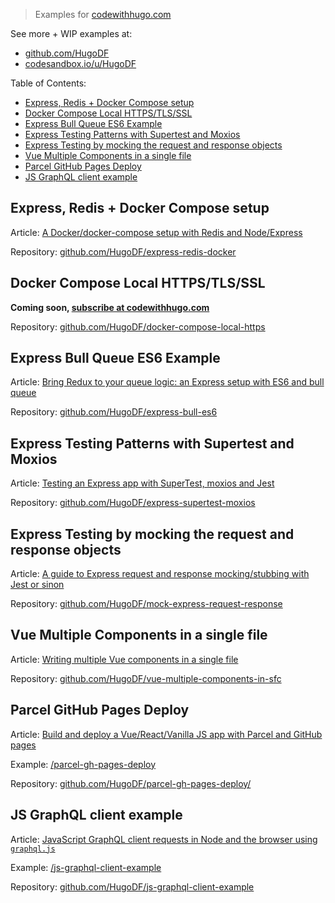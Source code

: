 > Examples for [codewithhugo.com](https://codewithhugo.com)

See more + WIP examples at:
- [github.com/HugoDF](https://github.com/HugoDF)
- [codesandbox.io/u/HugoDF](https://codesandbox.io/u/HugoDF)

Table of Contents:

- [Express, Redis + Docker Compose setup](#express-redis--docker-compose-setup)
- [Docker Compose Local HTTPS/TLS/SSL](#docker-compose-local-httpstlsssl)
- [Express Bull Queue ES6 Example](#express-bull-queue-es6-example)
- [Express Testing Patterns with Supertest and Moxios](#express-testing-patterns-with-supertest-and-moxios)
- [Express Testing by mocking the request and response objects](#express-testing-by-mocking-the-request-and-response-objects)
- [Vue Multiple Components in a single file](#vue-multiple-components-in-a-single-file)
- [Parcel GitHub Pages Deploy](#parcel-github-pages-deploy)
- [JS GraphQL client example](#js-graphql-client-example)

## Express, Redis + Docker Compose setup

Article: [A Docker/docker-compose setup with Redis and Node/Express](https://codewithhugo.com/setting-up-express-and-redis-with-docker-compose/)

Repository: [github.com/HugoDF/express-redis-docker](https://github.com/HugoDF/express-redis-docker)

## Docker Compose Local HTTPS/TLS/SSL

__Coming soon, [subscribe at codewithhugo.com](https://buttondown.email/hugo)__

Repository: [github.com/HugoDF/docker-compose-local-https](https://github.com/HugoDF/docker-compose-local-https)

## Express Bull Queue ES6 Example

Article: [Bring Redux to your queue logic: an Express setup with ES6 and bull queue](https://codewithhugo.com/bring-redux-to-your-queue-logic-an-express-setup-with-es6-and-bull-queue/)

Repository: [github.com/HugoDF/express-bull-es6](https://github.com/HugoDF/express-bull-es6)

## Express Testing Patterns with Supertest and Moxios

Article: [Testing an Express app with SuperTest, moxios and Jest](https://codewithhugo.com/testing-an-express-app-with-supertest-moxios-and-jest/)

Repository: [github.com/HugoDF/express-supertest-moxios](https://github.com/HugoDF/express-supertest-moxios)

## Express Testing by mocking the request and response objects

Article: [A guide to Express request and response mocking/stubbing with Jest or sinon](https://codewithhugo.com/express-request-response-mocking/)

Repository: [github.com/HugoDF/mock-express-request-response](https://github.com/HugoDF/mock-express-request-response)

## Vue Multiple Components in a single file

Article: [Writing multiple Vue components in a single file](https://codewithhugo.com/writing-multiple-vue-components-in-a-single-file/)

Repository: [github.com/HugoDF/vue-multiple-components-in-sfc](https://github.com/HugoDF/vue-multiple-components-in-sfc)

## Parcel GitHub Pages Deploy

Article: [Build and deploy a Vue/React/Vanilla JS app with Parcel and GitHub pages](https://codewithhugo.com/build-and-deploy-a-vue/react/vanilla-js-app-with-parcel-and-github-pages/)

Example: [/parcel-gh-pages-deploy](/parcel-gh-pages-deploy)

Repository: [github.com/HugoDF/parcel-gh-pages-deploy/](https://github.com/HugoDF/parcel-gh-pages-deploy/)

## JS GraphQL client example

Article: [JavaScript GraphQL client requests in Node and the browser using `graphql.js`](https://codewithhugo.com/javascript-graphql-client-requests-in-node-and-the-browser-using-graphql.js/)

Example: [/js-graphql-client-example](/js-graphql-client-example)

Repository: [github.com/HugoDF/js-graphql-client-example](https://github.com/HugoDF/js-graphql-client-example)
